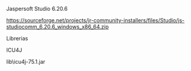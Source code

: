 Jaspersoft Studio 6.20.6

https://sourceforge.net/projects/jr-community-installers/files/Studio/js-studiocomm_6.20.6_windows_x86_64.zip

Librerias

ICU4J 

lib\icu4j-75.1.jar